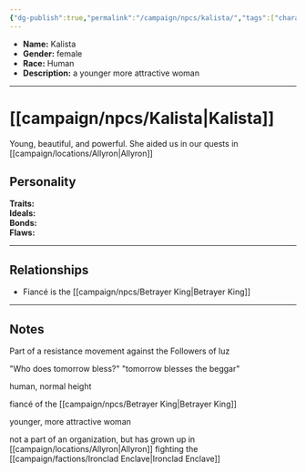 ```yaml
---
{"dg-publish":true,"permalink":"/campaign/npcs/kalista/","tags":["character","npc"],"noteIcon":"","created":"2025-10-26T08:20:54.883-07:00","updated":"2025-10-27T16:37:43.285-07:00"}
---
```



<p><span><ul>
<li dir="auto"><strong>Name:</strong> Kalista</li>
<li dir="auto"><strong>Gender:</strong> female</li>
<li dir="auto"><strong>Race:</strong> Human</li>
<li dir="auto"><strong>Description:</strong> a younger more attractive woman</li>
</ul></span></p>

---

# [[campaign/npcs/Kalista\|Kalista]]
Young, beautiful, and powerful. She aided us in our quests in [[campaign/locations/Allyron\|Allyron]] 
## Personality
**Traits:**  
**Ideals:**  
**Bonds:**  
**Flaws:**  

---

## Relationships
- Fiancé is the [[campaign/npcs/Betrayer King\|Betrayer King]] 

---

## Notes
Part of a resistance movement against the Followers of Iuz

"Who does tomorrow bless?" "tomorrow blesses the beggar"

human, normal height

fiancé of the [[campaign/npcs/Betrayer King\|Betrayer King]]

younger, more attractive woman

not a part of an organization, but has grown up in [[campaign/locations/Allyron\|Allyron]] fighting the [[campaign/factions/Ironclad Enclave\|Ironclad Enclave]]